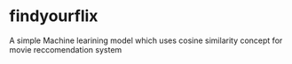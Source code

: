 # findyourflix
 A simple Machine learining model which uses cosine similarity concept for movie reccomendation system
